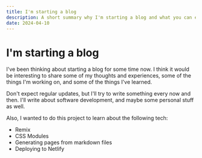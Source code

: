 ```yaml
---
title: I'm starting a blog
description: A short summary why I'm starting a blog and what you can expect.
date: 2024-04-10
---
```

# I'm starting a blog

I've been thinking about starting a blog for some time now. I think it would be interesting to share some of my thoughts and experiences, some of the things I'm working on, and some of the things I've learned.

Don't expect regular updates, but I'll try to write something every now and then.
I'll write about software development, and maybe some personal stuff as well.

Also, I wanted to do this project to learn about the following tech:

- Remix
- CSS Modules
- Generating pages from markdown files
- Deploying to Netlify